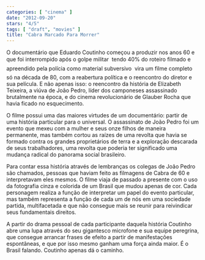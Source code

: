 ```yaml
---
categories: [ "cinema" ]
date: "2012-09-20"
stars: "4/5"
tags: [ "draft", "movies" ]
title: "Cabra Marcado Para Morrer"
---
```

O documentário que Eduardo Coutinho começou a produzir nos anos 60
e que foi interrompido após o golpe militar  tendo 40% do roteiro
filmado e apreendido pela polícia como material subversivo  vira
um filme completo só na década de 80, com a reabertura política e o
reencontro do diretor e sua película. E não apenas isso: o reencontro
da história de Elizabeth Teixeira, a viúva de João Pedro, líder dos
camponeses assassinado brutalmente na época, e do cinema revolucionário
de Glauber Rocha que havia ficado no esquecimento.

O filme possui uma das maiores virtudes de um documentário: partir de uma
história particular para o universal. O assassinato de João Pedro foi um
evento que mexeu com a mulher e seus onze filhos de maneira permanente,
mas também cortou as raízes de uma revolta que havia se formado contra
os grandes proprietários de terra e a exploração descarada de seus
trabalhadores, uma revolta que poderia ter significado uma mudança
radical do panorama social brasileiro.

Para contar essa história através de lembranças os colegas de João
Pedro são chamados, pessoas que haviam feito as filmagens de Cabra de
60 e interpretavam eles mesmos. O filme viaja de passado a presente com
o uso da fotografia cinza e colorida de um Brasil que mudou apenas de
cor. Cada personagem realiza a função de interpretar um papel do evento
particular, mas também representa a função de cada um de nós em uma
sociedade partida, multifacetada e que não consegue mais se reunir para
reivindicar seus fundamentais direitos.

A partir do drama pessoal de cada participante daquela história Coutinho
abre uma lupa através do seu gigantesco microfone e sua equipe peregrina,
que consegue arrancar frases de efeito a partir de manifestações
espontâneas, e que por isso mesmo ganham uma força ainda maior. É o
Brasil falando. Coutinho apenas dá o caminho.
